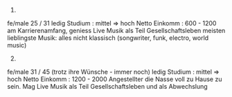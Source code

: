 1)
fe/male
25 / 31
ledig
Studium : mittel => hoch
Netto Einkomm : 600 - 1200
am Karrierenamfang, geniess Live Musik als Teil Gesellschaftsleben
meisten lieblingste Musik: alles nicht klassisch (songwriter, funk, electro, world music)

2)
fe/male
31 / 45
(trotz ihre Wünsche - immer noch) ledig
Studium : mittel => hoch
Netto Einkomm : 1200 - 2000
Angestellter
die Nasse voll zu Hause zu sein. Mag Live Musik als Teil Gesellschaftsleben und als Abwechslung